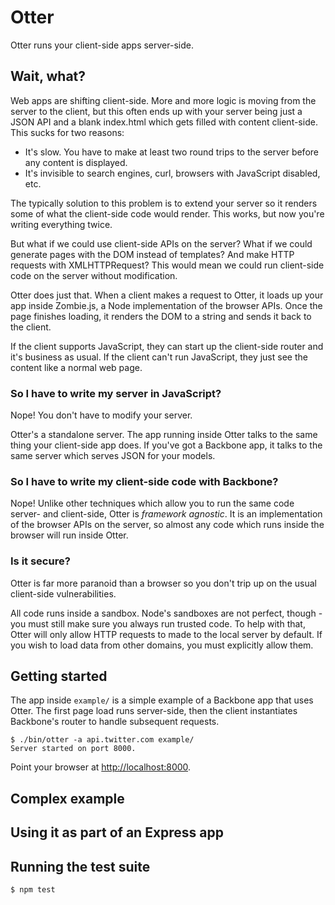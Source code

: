 Otter
=====

Otter runs your client-side apps server-side.

Wait, what?
-----------

Web apps are shifting client-side. More and more logic is moving from the server to the client, but this often ends up with your server being just a JSON API and a blank index.html which gets filled with content client-side. This sucks for two reasons:

 - It's slow. You have to make at least two round trips to the server before any content is displayed.
 - It's invisible to search engines, curl, browsers with JavaScript disabled, etc.

The typically solution to this problem is to extend your server so it renders some of what the client-side code would render. This works, but now you're writing everything twice.

But what if we could use client-side APIs on the server? What if we could generate pages with the DOM instead of templates? And make HTTP requests with XMLHTTPRequest? This would mean we could run client-side code on the server without modification.

Otter does just that. When a client makes a request to Otter, it loads up your app inside Zombie.js, a Node implementation of the browser APIs. Once the page finishes loading, it renders the DOM to a string and sends it back to the client.

If the client supports JavaScript, they can start up the client-side router and it's business as usual. If the client can't run JavaScript, they just see the content like a normal web page.

### So I have to write my server in JavaScript?

Nope! You don't have to modify your server.

Otter's a standalone server. The app running inside Otter talks to the same thing your client-side app does. If you've got a Backbone app, it talks to the same server which serves JSON for your models.

### So I have to write my client-side code with Backbone?

Nope! Unlike other techniques which allow you to run the same code server- and client-side, Otter is *framework agnostic*. It is an implementation of the browser APIs on the server, so almost any code which runs inside the browser will run inside Otter.

### Is it secure?

Otter is far more paranoid than a browser so you don't trip up on the usual client-side vulnerabilities. 

All code runs inside a sandbox. Node's sandboxes are not perfect, though - you must still make sure you always run trusted code. To help with that, Otter will only allow HTTP requests to made to the local server by default. If you wish to load data from other domains, you must explicitly allow them.

Getting started
---------------

The app inside `example/` is a simple example of a Backbone app that uses Otter. The first page load runs server-side, then the client instantiates Backbone's router to handle subsequent requests.

    $ ./bin/otter -a api.twitter.com example/
    Server started on port 8000.

Point your browser at [http://localhost:8000](http://localhost:8000).

Complex example
---------------

Using it as part of an Express app
----------------------------------

Running the test suite
----------------------

    $ npm test

